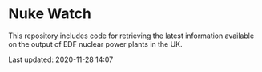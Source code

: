 # Nuke Watch

This repository includes code for retrieving the latest information available on the output of EDF nuclear power plants in the UK.

Last updated: 2020-11-28 14:07